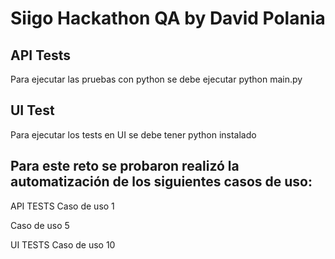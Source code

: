 # Siigo Hackathon QA by David Polania
## API Tests

Para ejecutar las pruebas con python se debe ejecutar python main.py

## UI Test
Para ejecutar los tests en UI se debe tener python instalado

## Para este reto se probaron realizó la automatización de los siguientes casos de uso:
API TESTS
Caso de uso 1

Caso de uso 5

UI TESTS
Caso de uso 10
